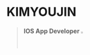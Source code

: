 
# KIMYOUJIN



> **IOS App Developer <img src="https://img1.daumcdn.net/thumb/R800x0/?scode=mtistory2&fname=https%3A%2F%2Fblog.kakaocdn.net%2Fdn%2FcGwhNT%2Fbtqw2A2494K%2F3kOml3WWpDFEgPieXXAxIK%2Fimg.png" width="1%" height="1%" title="px(픽셀) 크기 설정" alt="RubberDuck"></img>**
